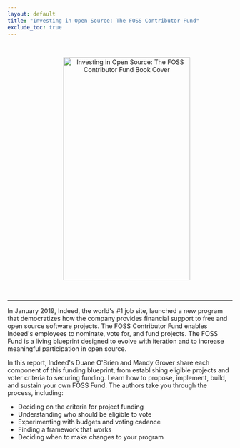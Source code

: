```yaml
---
layout: default
title: "Investing in Open Source: The FOSS Contributor Fund"
exclude_toc: true
---
```

<br>
<p align="center">
<img src="{{ site.baseurl }}/images/investing in open source book cover.jpeg" alt="Investing in Open Source: The FOSS Contributor Fund Book Cover" style="width:75%;height:500px;padding-left:30px;"/>
</p>
</br>

***

In January 2019, Indeed, the world's #1 job site, launched a new program that democratizes how the company provides financial support to free and open source software projects. The FOSS Contributor Fund enables Indeed's employees to nominate, vote for, and fund projects. The FOSS Fund is a living blueprint designed to evolve with iteration and to increase meaningful participation in open source.

In this report, Indeed's Duane O'Brien and Mandy Grover share each component of this funding blueprint, from establishing eligible projects and voter criteria to securing funding. Learn how to propose, implement, build, and sustain your own FOSS Fund. The authors take you through the process, including:

* Deciding on the criteria for project funding
* Understanding who should be eligible to vote
* Experimenting with budgets and voting cadence
* Finding a framework that works
* Deciding when to make changes to your program




